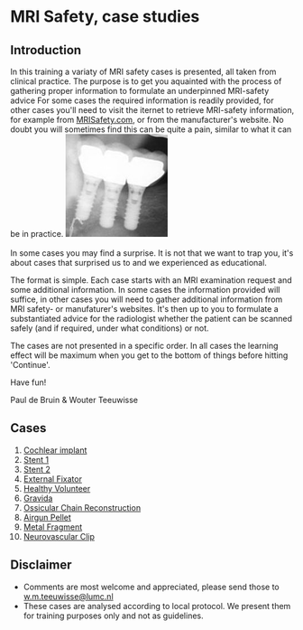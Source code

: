 # MRI Safety, case studies

## Introduction



In this training a variaty of MRI safety cases is presented, all taken from
clinical practice. The purpose is to get you aquainted with the process of 
gathering proper information to formulate an underpinned MRI-safety advice
For some cases the required information is readily provided, for other cases you'll need
to visit the iternet to retrieve MRI-safety information, for example from 
[MRISafety.com](http://mrisafety.com), or from the manufacturer's website.
No doubt you will sometimes find this can be quite a pain, similar to what it can be in practice.
![](Blij_bekkie.png)
<br>
<br>
In some cases you may find a surprise. It is not that we want to trap you, it's 
about cases that surprised us to and we experienced as educational. 




The format is simple. Each case starts with an MRI examination request and some additional information.
In some cases the information provided will suffice, in other cases you will need to gather additional 
information from MRI safety- or manufaturer's websites.
It's then up to you to formulate a substantiated advice for the radiologist whether the patient can be scanned
safely (and if required, under what conditions) or not.

The cases are not presented in a specific order. In all cases the learning effect will be maximum 
when you get to the bottom of things before hitting 'Continue'.


Have fun! 

Paul de Bruin & Wouter Teeuwisse

## Cases

1. [Cochlear implant](CochleairImplantaat/case.md)
1. [Stent 1](Stent1/case.md)
1. [Stent 2](Stent2/case.md)
1. [External Fixator](FixateurExterne/case.md)
1. [Healthy Volunteer](Volunteer1/case.md)
1. [Gravida](Gravida/case.md)
1. [Ossicular Chain Reconstruction](Ketenreconstructie/case.md)
1. [Airgun Pellet](Kogel/case.md)
1. [Metal Fragment](Fragment/case.md)
1. [Neurovascular Clip](Clip/case.md)


## Disclaimer

* Comments are most welcome and appreciated, please send those to w.m.teeuwisse@lumc.nl
* These cases are analysed according to local protocol. We present them for training purposes only and not as guidelines.


  